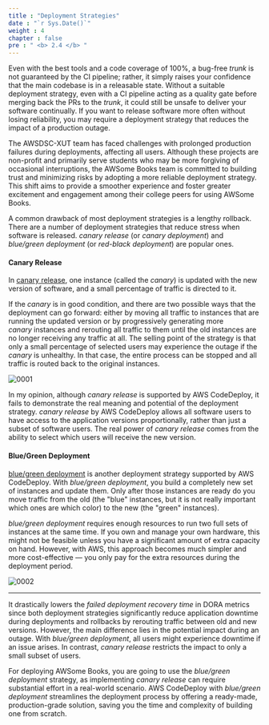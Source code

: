 ```yaml
---
title : "Deployment Strategies"
date : "`r Sys.Date()`"
weight : 4
chapter : false
pre : " <b> 2.4 </b> "
---
```


Even with the best tools and a code coverage of 100%, a bug-free *trunk* is not guaranteed by the CI pipeline; rather, it simply raises your confidence that the main codebase is in a releasable state. Without a suitable deployment strategy, even with a CI pipeline acting as a quality gate before merging back the PRs to the *trunk*, it could still be unsafe to deliver your software continually. If you want to release software more often without losing reliability, you may require a deployment strategy that reduces the impact of a production outage.

The AWSDSC-XUT team has faced challenges with prolonged production failures during deployments, affecting all users. Although these projects are non-profit and primarily serve students who may be more forgiving of occasional interruptions, the AWSome Books team is committed to building trust and minimizing risks by adopting a more reliable deployment strategy. This shift aims to provide a smoother experience and foster greater excitement and engagement among their college peers for using AWSome Books.

A common drawback of most deployment strategies is a lengthy rollback. There are a number of deployment strategies that reduce stress when software is released. *canary release* (or *canary deployment*) and *blue/green deployment* (or *red-black deployment*) are popular ones. 

#### Canary Release

In [canary release](https://martinfowler.com/bliki/CanaryRelease.html), one instance (called the *canary*) is updated with the new version of software, and a small percentage of traffic is directed to it.

 If the *canary* is in good condition, and there are two possible ways that the deployment can go forward: either by moving all traffic to instances that are running the updated version or by progressively generating more *canary* instances and rerouting all traffic to them until the old instances are no longer receiving any traffic at all. The selling point of the strategy is that only a small percentage of selected users may experience the outage if the *canary* is unhealthy. In that case, the entire process can be stopped and all traffic is routed back to the original instances. 

![0001](/images/2/4/0001.svg?featherlight=false&width=42pc)

In my opinion, although *canary release* is supported by AWS CodeDeploy, it fails to demonstrate the real meaning and potential of the deployment strategy. *canary release* by AWS CodeDeploy allows all software users to have access to the application versions proportionally, rather than just a subset of software users. The real power of *canary release* comes from the ability to select which users will receive the new version.

#### Blue/Green Deployment

[blue/green deployment](https://martinfowler.com/bliki/BlueGreenDeployment.html?ref=dombat.co.uk) is another deployment strategy supported by AWS CodeDeploy. With *blue/green deployment*, you build a completely new set of instances and update them. Only after those instances are ready do you move traffic from the old (the "blue" instances, but it is not really important which ones are which color) to the new (the "green" instances).

*blue/green deployment* requires enough resources to run two full sets of instances at the same time. If you own and manage your own hardware, this might not be feasible unless you have a significant amount of extra capacity on hand. However, with AWS, this approach becomes much simpler and more cost-effective — you only pay for the extra resources during the deployment period.

![0002](/images/2/4/0002.svg?featherlight=false&width=42pc)

---

It drastically lowers the *failed deployment recovery time* in DORA metrics since both deployment strategies significantly reduce application downtime during deployments and rollbacks by rerouting traffic between old and new versions. However, the main difference lies in the potential impact during an outage. With *blue/green deployment*, all users might experience downtime if an issue arises. In contrast, *canary release* restricts the impact to only a small subset of users.

For deploying AWSome Books, you are going to use the *blue/green deployment* strategy, as implementing *canary release* can require substantial effort in a real-world scenario. AWS CodeDeploy with *blue/green deployment* streamlines the deployment process by offering a ready-made, production-grade solution, saving you the time and complexity of building one from scratch.
